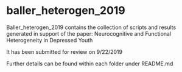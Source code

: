 # baller_heterogen_2019
Baller_heterogen_2019 contains the collection of scripts and results generated in support of the paper:
Neurocognitive and Functional Heterogeneity in Depressed Youth

It has been submitted for review on 9/22/2019

Further details can be found within each folder under README.md
